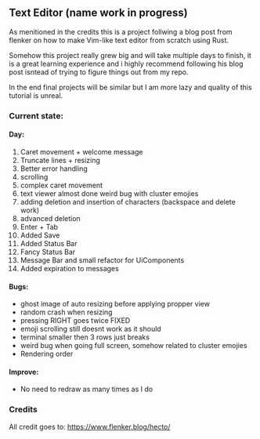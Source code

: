 
## Text Editor (name work in progress)

As menitioned in the credits this is a project follwing a blog post from flenker on how to make Vim-like text editor from scratch using Rust.

Somehow this project really grew big and will take multiple days to finish, it is a great learning experience and i highly recommend following his blog post isntead of trying to figure things out from my repo.

In the end final projects will be similar but I am more lazy and quality of this tutorial is unreal.

### Current state: 

#### Day:
1. Caret movement + welcome message
2. Truncate lines + resizing
2. Better error handling
3. scrolling
3. complex caret movement
4. text viewer almost done weird bug with cluster emojies
5. adding deletion and insertion of characters (backspace and delete work)
5. advanced deletion
6. Enter + Tab
6. Added Save
6. Added Status Bar
7. Fancy Status Bar
7. Message Bar and small refactor for UiComponents
7. Added expiration to messages

#### Bugs: 
- ghost image of auto resizing before applying propper view
- random crash when resizing
- pressing RIGHT goes twice FIXED
- emoji scrolling still doesnt work as it should
- terminal smaller then 3 rows just breaks 
- weird bug when going full screen, somehow related to cluster emojies
- Rendering order 

#### Improve:
- No need to redraw as many times as I do

### Credits

All credit goes to: https://www.flenker.blog/hecto/
